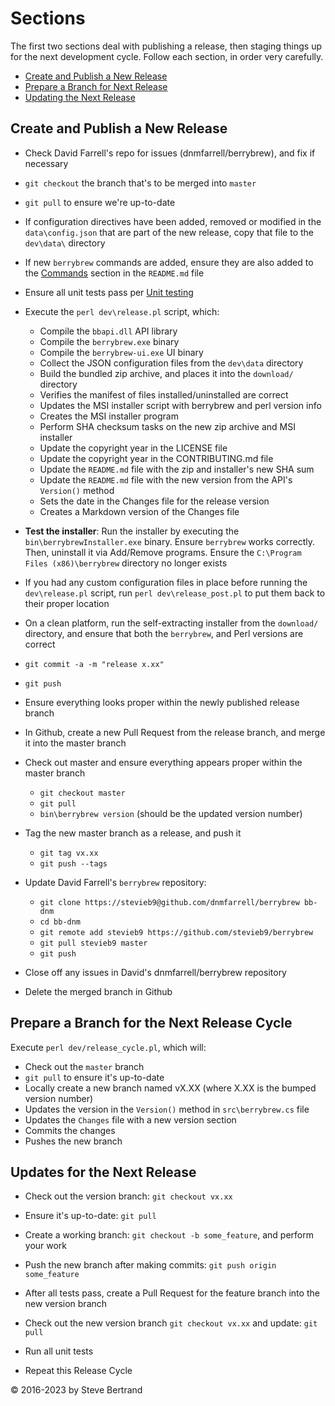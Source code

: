 # Sections

The first two sections deal with publishing a release, then staging things up
for the next development cycle. Follow each section, in order very carefully.

- [Create and Publish a New Release](#create-and-publish-a-new-release)
- [Prepare a Branch for Next Release](#prepare-a-branch-for-the-next-release-cycle)
- [Updating the Next Release](#updates-for-the-next-release)

## Create and Publish a New Release

- Check David Farrell's repo for issues (dnmfarrell/berrybrew), and fix if 
necessary
  
- `git checkout` the branch that's to be merged into `master`

- `git pull` to ensure we're up-to-date

- If configuration directives have been added, removed or modified in the
`data\config.json` that are part of the new release, copy that file to the
`dev\data\` directory

- If new `berrybrew` commands are added, ensure they are also added to the
  [Commands](../README.md#Commands) section in the `README.md` file
 
- Ensure all unit tests pass per 
[Unit testing](Unit%20Testing.md)

- Execute the `perl dev\release.pl` script, which:

    - Compile the `bbapi.dll` API library
    - Compile the `berrybrew.exe` binary
    - Compile the `berrybrew-ui.exe` UI binary
    - Collect the JSON configuration files from the `dev\data` directory
    - Build the bundled zip archive, and places it into the `download/`
    directory
    - Verifies the manifest of files installed/uninstalled are correct
    - Updates the MSI installer script with berrybrew and perl version info
    - Creates the MSI installer program
    - Perform SHA checksum tasks on the new zip archive and MSI installer
    - Update the copyright year in the LICENSE file
    - Update the copyright year in the CONTRIBUTING.md file
    - Update the `README.md` file with the zip and installer's new SHA sum
    - Update the `README.md` file with the new version from the API's
    `Version()` method
    - Sets the date in the Changes file for the release version      
    - Creates a Markdown version of the Changes file

- **Test the installer**: Run the installer by executing the `bin\berrybrewInstaller.exe`
binary. Ensure `berrybrew` works correctly. Then, uninstall it via Add/Remove
programs. Ensure the `C:\Program Files (x86)\berrybrew` directory no longer
exists
 
- If you had any custom configuration files in place before running the
`dev\release.pl` script, run `perl dev\release_post.pl` to put them back to
their proper location

- On a clean platform, run the self-extracting installer from the `download/`
directory, and ensure that both the `berrybrew`, and Perl versions are correct

- `git commit -a -m "release x.xx"`

- `git push`

- Ensure everything looks proper within the newly published release branch

- In Github, create a new Pull Request from the release branch, and merge it
into the master branch

- Check out master and ensure everything appears proper within the master branch

    - `git checkout master`
    - `git pull`
    - `bin\berrybrew version` (should be the updated version number)

- Tag the new master branch as a release, and push it

    - `git tag vx.xx`
    - `git push --tags`
    
- Update David Farrell's `berrybrew` repository:

    - `git clone https://stevieb9@github.com/dnmfarrell/berrybrew bb-dnm`
    - `cd bb-dnm`
    - `git remote add stevieb9 https://github.com/stevieb9/berrybrew`
    - `git pull stevieb9 master`
    - `git push`

- Close off any issues in David's dnmfarrell/berrybrew repository
  
- Delete the merged branch in Github
    
## Prepare a Branch for the Next Release Cycle

Execute `perl dev/release_cycle.pl`, which will:

  - Check out the `master` branch
  - `git pull` to ensure it's up-to-date
  - Locally create a new branch named vX.XX (where X.XX is the bumped version
  number)
  - Updates the version in the `Version()` method in `src\berrybrew.cs` file
  - Updates the `Changes` file with a new version section
  - Commits the changes
  - Pushes the new branch

## Updates for the Next Release

- Check out the version branch: `git checkout vx.xx`    

- Ensure it's up-to-date: `git pull`

- Create a working branch: `git checkout -b some_feature`, and perform your work

- Push the new branch after making commits: `git push origin some_feature`

- After all tests pass, create a Pull Request for the feature branch into the
new version branch

- Check out the new version branch `git checkout vx.xx` and update: `git pull`

- Run all unit tests

- Repeat this Release Cycle

&copy; 2016-2023 by Steve Bertrand